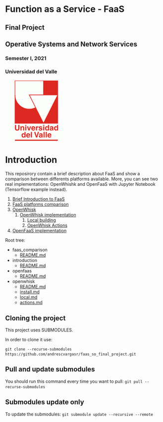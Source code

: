 Function as a Service - FaaS
===

Final Project
---

## Operative Systems and Network Services
### Semester I, 2021
### Universidad del Valle
![Logo Univalle](logo_UV.gif)



# Introduction

This reposirory contain a brief description about FaaS and show a comparison between differents platforms available. More, you can see two real implementations: OpenWhishk and OpenFaaS with Jupyter Notebook (Tensorflow example instead).

1. [Brief Introduction to FaaS](introduction/README.md)
2. [FaaS platforms comparison](faas_comparison/README.md)
3. [OpenWhisk](openwhisk/README.md)
   1. [OpenWhisk implementation](openwhisk/install.md)
      1. [Local building](openwhisk/local.md)
      2. [OpenWhisk Actions](openwhisk/actions.md)
4. [OpenFaaS implementation](openfaas/README.md)

Root tree:

- faas_comparison
  - [README.md](faas_comparison/README.md)
- introduction
  - [README.md](introduction/README.md)
- openfaas
  - [README.md](openfaas/README.md)
- openwhisk  
  - [README.md](openwhisk/README.md)
  - [install.md](openwhisk/install.md)
  - [local.md](openwhisk/local.md)
  - [actions.md](openwhisk/actions.md)


## Cloning the project

This project uses SUBMODULES.

In order to clone it use:

```
git clone --recurse-submodules https://github.com/andrescvargasr/faas_so_final_project.git
```

## Pull and update submodules

You should run this command every time you want to pull:
`git pull --recurse-submodules`

## Submodules update only

To update the submodules:
`git submodule update --recursive --remote`